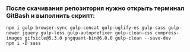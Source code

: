 ### После скачивания репозитория нужно открыть терминал GitBash и выполнить скрипт:
```
npm i gulp browser-sync gulp-concat gulp-uglify-es gulp-sass gulp-newer jquery gulp-less gulp-autoprefixer gulp-clean-css compress-images gifsicle@5.3.0 pngquant-bin@6.0.0 gulp-clean --save-dev
npm i -D sass
```
